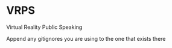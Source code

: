 # VRPS
Virtual Reality Public Speaking

Append any gitignores you are using to the one that exists there
